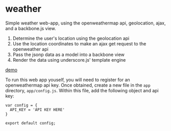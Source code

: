 # weather

Simple weather web-app, using the openweathermap api, geolocation, ajax, and a backbone.js view.

1. Determine the user's location using the geolocation api
2. Use the location coordinates to make an ajax get request to the openweather api
3. Pass the jsonp data as a model into a backbone view
4. Render the data using underscore.js' template engine

[demo](https://paul-uu.github.io/weather/)

To run this web app youself, you will need to register for an openweathermap api key. Once obtained, create a new file in the `app` directory, `app/config.js`. Within this file, add the following object and api key:

```
var config = {
  API_KEY = 'API KEY HERE'
}

export default config;
```